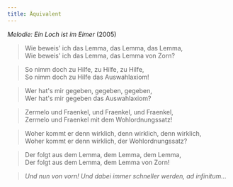```yaml
---
title: Äquivalent
---
```


*Melodie: Ein Loch ist im Eimer* (2005)

> Wie beweis' ich das Lemma, das Lemma, das Lemma,\
> Wie beweis' ich das Lemma, das Lemma von Zorn?

> So nimm doch zu Hilfe, zu Hilfe, zu Hilfe,\
> So nimm doch zu Hilfe das Auswahlaxiom!

> Wer hat's mir gegeben, gegeben, gegeben,\
> Wer hat's mir gegeben das Auswahlaxiom?

> Zermelo und Fraenkel, und Fraenkel, und Fraenkel,\
> Zermelo und Fraenkel mit dem Wohlordnungssatz!

> Woher kommt er denn wirklich, denn wirklich, denn wirklich,\
> Woher kommt er denn wirklich, der Wohlordnungssatz?

> Der folgt aus dem Lemma, dem Lemma, dem Lemma,\
> Der folgt aus dem Lemma, dem Lemma von Zorn!

> *Und nun von vorn! Und dabei immer schneller werden, ad infinitum\...*
